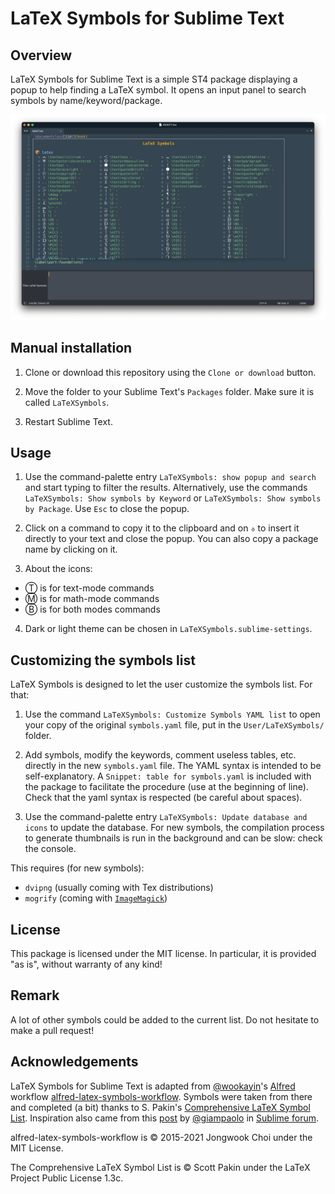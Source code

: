 # LaTeX Symbols for Sublime Text

## Overview

LaTeX Symbols for Sublime Text is a simple ST4 package displaying a popup to help finding
a LaTeX symbol. It opens an input panel to search symbols by name/keyword/package.

![LaTeXSymbols example](./images/example.png)

## Manual installation

1. Clone or download this repository using the `Clone or download` button. 

2. Move the folder to your Sublime Text's `Packages` folder. Make sure it is called 
`LaTeXSymbols`.

3. Restart Sublime Text.


## Usage

1. Use the command-palette entry `LaTeXSymbols: show popup and search` and start typing to
filter the results. Alternatively, use the commands `LaTeXSymbols: Show symbols by
Keyword` or `LaTeXSymbols: Show symbols by Package`. Use `Esc` to close the popup.

2. Click on a command to copy it to the clipboard and on `⎀` to insert it directly to your
text and close the popup. You can also copy a package name by clicking on it. 

3. About the icons:

- Ⓣ is for text-mode commands
- Ⓜ is for math-mode commands
- Ⓑ is for both modes commands

4. Dark or light theme can be chosen in `LaTeXSymbols.sublime-settings`.


## Customizing the symbols list

LaTeX Symbols is designed to let the user customize the symbols list. For that:

1. Use the command `LaTeXSymbols: Customize Symbols YAML list` to open your copy
of the original `symbols.yaml` file, put in the `User/LaTeXSymbols/` folder. 

2. Add symbols, modify the keywords, comment useless tables, etc. directly in the new
`symbols.yaml` file. The YAML syntax is intended to be self-explanatory. A `Snippet:
table for symbols.yaml` is included with the package to facilitate the procedure (use at
the beginning of line). Check that the yaml syntax is respected (be careful about
spaces).

3. Use the command-palette entry `LaTeXSymbols: Update database and icons` to update the
database. For new symbols, the compilation process to generate thumbnails is run in the
background and can be slow: check the console.

This requires (for new symbols):
- `dvipng` (usually coming with Tex distributions)
- `mogrify` (coming with [`ImageMagick`](https://imagemagick.org/index.php))

## License

This package is licensed under the MIT license. In particular, it is provided "as is",
without warranty of any kind!


## Remark

A lot of other symbols could be added to the current list. Do not hesitate to make a pull
request!


## Acknowledgements

LaTeX Symbols for Sublime Text is adapted from [@wookayin](https://github.com/wookayin/)'s
[Alfred](https://www.alfredapp.com/) workflow 
[alfred-latex-symbols-workflow](https://github.com/wookayin/alfred-latex-symbols-workflow). 
Symbols were taken from there and completed (a bit) thanks to S. Pakin's 
[Comprehensive LaTeX Symbol List](https://ctan.org/pkg/comprehensive).
Inspiration also came from this 
[post](https://forum.sublimetext.com/t/plugin-which-shows-a-popup-with-all-keybindings/69493)
by [@giampaolo](https://github.com/giampaolo/) in 
[Sublime forum](https://forum.sublimetext.com/).

alfred-latex-symbols-workflow is © 2015-2021 Jongwook Choi under the MIT License.

The Comprehensive LaTeX Symbol List is © Scott Pakin under the LaTeX Project Public
License 1.3c.


